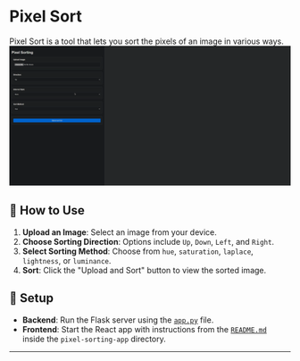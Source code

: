 # Pixel Sort

Pixel Sort is a tool that lets you sort the pixels of an image in various ways.
![Pixel Sort Demonstration](./demo.gif)
## 🚀 How to Use

1. **Upload an Image**: Select an image from your device.
2. **Choose Sorting Direction**: Options include `Up`, `Down`, `Left`, and `Right`.
3. **Select Sorting Method**: Choose from `hue`, `saturation`, `laplace`, `lightness`, or `luminance`.
4. **Sort**: Click the "Upload and Sort" button to view the sorted image.

## 🔧 Setup

- **Backend**: Run the Flask server using the [`app.py`](https://github.com/blankprogram/pixel-sort/blob/main/app.py) file.
- **Frontend**: Start the React app with instructions from the [`README.md`](https://github.com/blankprogram/pixel-sort/blob/main/pixel-sorting-app/README.md) inside the `pixel-sorting-app` directory.

---

